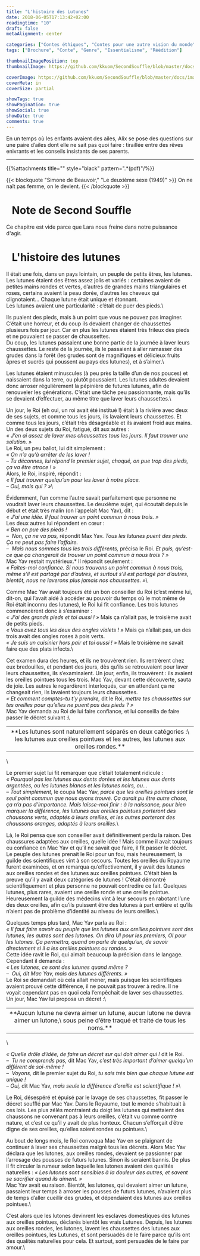```yaml
---
title: "L'histoire des Lutunes"
date: 2018-06-05T17:13:42+02:00
readingtime: "10"
draft: false
metaAlignment: center

categories: ["Contes éthiques", "Contes pour une autre vision du monde", "Réédition"]
tags: ["Brochure", "Conte", "Genre", "Essentialisme", "Réédition"]

thumbnailImagePosition: top
thumbnailImage: https://github.com/kkuom/SecondSouffle/blob/master/docs/images/LhistoireDesLutunes_thumbnail.jpg?raw=true

coverImage: https://github.com/kkuom/SecondSouffle/blob/master/docs/images/Post-header.jpg?raw=true
coverMeta: in
coverSize: partial

showTags: true
showPagination: true
showSocial: true
showDate: true
comments: true
---
```

<section class="intro">
En un temps où les enfants avaient des ailes, Alix se pose des questions sur une paire d’ailes dont elle ne sait pas quoi faire&nbsp;: tiraillée entre des rêves enivrants et les conseils insistants de ses parents.
<!--more-->
<hr class="intro-divider">
<!-- toc -->
{{%attachments title="" style="black" pattern=".*(pdf)"/%}}
</section>

{{< blockquote "Simone de Beauvoir," "Le deuxième sexe (1949)" >}}
On ne naît pas femme, on le devient.
{{< /blockquote >}}


# <i class="fas fa-sticky-note" aria-hidden="true" style="padding-right:15px;"></i>Note de Second Souffle
Ce chapitre est vide parce que Lara nous freine dans notre puissance d'agir.

# <i class="far fa-bookmark" aria-hidden="true" style="padding-right:15px;"></i>L'histoire des lutunes
Il était une fois, dans un pays lointain, un peuple de petits êtres, les lutunes. Les lutunes étaient des êtres assez jolis et variés&nbsp;: certaines avaient de petites mains rondes et vertes, d’autres de grandes mains triangulaires et roses, certains avaient la peau dorée, d’autres les cheveux qui clignotaient... Chaque lutune était unique et étonnant.\
Les lutunes avaient une particularité&nbsp;: c’était de puer des pieds.\

Ils puaient des pieds, mais à un point que vous ne pouvez pas imaginer. C’était une horreur, et du coup ils devaient changer de chaussettes plusieurs fois par jour. Car en plus les lutunes étaient très frileux des pieds et ne pouvaient se passer de chaussettes.\
Du coup, les lutunes passaient une bonne partie de la journée à laver leurs chaussettes. Le reste de la journée, ils le passaient à aller ramasser des grudes dans la forêt (les grudes sont de magnifiques et délicieux fruits âpres et sucrés qui poussent au pays des lutunes), et à s’aimer.\

Les lutunes étaient minuscules (à peu près la taille d’un de nos pouces) et naissaient dans la terre, ou plutôt poussaient. Les lutunes adultes devaient donc arroser régulièrement la pépinière de futures lutunes, afin de renouveler les générations. C’était une tâche peu passionnante, mais qu’ils se devaient d’effectuer, au même titre que laver leurs chaussettes.\

Un jour, le Roi (eh oui, un roi avait été institué&nbsp;!) était à la rivière avec deux de ses sujets, et comme tous les jours, ils lavaient leurs chaussettes. Et comme tous les jours, c’était très désagréable et ils avaient froid aux mains. Un des deux sujets du Roi, fatigué, dit aux autres&nbsp;:\
*«&nbsp;J’en ai assez de laver mes chaussettes tous les jours. Il faut trouver une solution.&nbsp;»*\
Le Roi, un peu ballot, lui dit simplement&nbsp;:\
*«&nbsp;On n’a qu’à arrêter de les laver&nbsp;!*\
*–&nbsp;Tu déconnes, lui répond le premier sujet, choqué, on pue trop des pieds, ça va être atroce&nbsp;!&nbsp;»*\
Alors, le Roi, inspiré, répondit&nbsp;:\
*«&nbsp;Il faut trouver quelqu’un pour les laver à notre place.*\
*–&nbsp;Oui, mais qui&nbsp;?&nbsp;»*\

Évidemment, l’un comme l’autre savait parfaitement que personne ne voudrait laver leurs chaussettes. Le deuxième sujet, qui écoutait depuis le début et était très malin (on l’appelait Mac Yav), dit&nbsp;:\
*«&nbsp;J’ai une idée. Il faut trouver un point commun à nous trois.&nbsp;»*\
Les deux autres lui répondent en cœur&nbsp;:\
*«&nbsp;Ben on pue des pieds&nbsp;!*\
*–&nbsp; Non, ça ne va pas,* répondit Max Yav. *Tous les lutunes puent des pieds. Ça ne peut pas faire l’affaire.*\
*–&nbsp; Mais nous sommes tous les trois différents,* précisa le Roi. *Et puis, qu’est-ce que ça changerait de trouver un point commun à nous trois&nbsp;?&nbsp;»*\
Mac Yav restait mystérieux.* Il répondit seulement&nbsp;:\
*«&nbsp;Faites-moi confiance. Si nous trouvons un point commun à nous trois, même s’il est partagé par d’autres, et surtout s’il est partagé par d’autres, bientôt, nous ne laverons plus jamais nos chaussettes.&nbsp;»*\

Comme Mac Yav avait toujours été un bon conseiller du Roi (c’est même lui, dit-on, qui l’avait aidé à accéder au pouvoir du temps où le mot même de Roi était inconnu des lutunes), le Roi lui fit confiance. Les trois lutunes commencèrent donc à s’examiner&nbsp;:\
*«&nbsp;J’ai des grands pieds et toi aussi&nbsp;!&nbsp;»* Mais ça n’allait pas, le troisième avait de petits pieds.\
*«&nbsp;Vous avez tous les deux des ongles violets&nbsp;!&nbsp;»* Mais ça n’allait pas, un des trois avait des ongles roses à pois verts.\
*«&nbsp;Je suis un cuisinier hors pair et toi aussi&nbsp;!&nbsp;»* Mais le troisième ne savait faire que des plats infects.\

Cet examen dura des heures, et ils ne trouvèrent rien. Ils rentrèrent chez eux bredouilles, et pendant des jours, dès qu’ils se retrouvaient pour laver leurs chaussettes, ils s’examinaient. Un jour, enfin, ils trouvèrent&nbsp;: ils avaient les oreilles pointues tous les trois. Mac Yav, devant cette découverte, sauta de joie. Les autres le regardèrent interloqués, car en attendant ça ne changeait rien, ils lavaient toujours leurs chaussettes.\
*«&nbsp;Et comment comptes-tu t’y prendre,* dit le Roi, *mettre tes chaussettes sur tes oreilles pour qu’elles ne puent pas des pieds&nbsp;?&nbsp;»*\
Mac Yav demanda au Roi de lui faire confiance, et lui conseilla de faire passer le décret suivant&nbsp;:\

<table><tr><td><center>**Les lutunes sont naturellement séparés en deux catégories&nbsp;:\
les lutunes aux oreilles pointues et les autres, les lutunes aux oreilles rondes.**</center></td></tr></table>\

Le premier sujet lui fit remarquer que c’était totalement ridicule&nbsp;:\
*«&nbsp;Pourquoi pas les lutunes aux dents dorées et les lutunes aux dents argentées, ou les lutunes blancs et les lutunes noirs, ou...*\
*–&nbsp;Tout simplement,* le coupa Mac Yav, *parce que les oreilles pointues sont le seul point commun que nous ayons trouvé. Ça aurait pu être autre chose, ça n’a pas d’importance. Mais laisse-moi finir&nbsp;: à la naissance, pour bien marquer la différence, les lutunes aux oreilles pointues porteront des chaussons verts, adaptés à leurs oreilles, et les autres porteront des chaussons oranges, adaptés à leurs oreilles.*\

Là, le Roi pensa que son conseiller avait définitivement perdu la raison. Des chaussures adaptées aux oreilles, quelle idée&nbsp;! Mais comme il avait toujours eu confiance en Mac Yav et qu’il ne savait que faire, il fit passer le décret.\
Le peuple des lutunes prenait le Roi pour un fou, mais heureusement, la guilde des scientifiques vint à son secours. Toutes les oreilles du Royaume furent examinées, et on remarqua qu’effectivement, il y avait des lutunes aux oreilles rondes et des lutunes aux oreilles pointues. C’était bien la preuve qu’il y avait deux catégories de lutunes&nbsp;! C’était démontré scientifiquement et plus personne ne pouvait contredire ce fait. Quelques lutunes, plus rares, avaient une oreille ronde et une oreille pointue. Heureusement la guilde des médecins vint à leur secours en rabotant l’une des deux oreilles, afin qu’ils puissent être des lutunes à part entière et qu’ils n’aient pas de problème d’identité au niveau de leurs oreilles.\

Quelques temps plus tard, Mac Yav parla au Roi&nbsp;:\
*«&nbsp;Il faut faire savoir au peuple que les lutunes aux oreilles pointues sont des lutunes, les autres sont des lutones. On dira Ul pour les premiers, Ol pour les lutones. Ça permettra, quand on parle de quelqu’un, de savoir directement si il a les oreilles pointues ou rondes.&nbsp;»*\
Cette idée ravit le Roi, qui aimait beaucoup la précision dans le langage. Cependant il demanda&nbsp;:\
*«&nbsp;Les lutones, ce sont des lutunes quand même&nbsp;?*\
*–&nbsp; Oui, dit Mac Yav, mais des lutunes différents.&nbsp;»*\
Le Roi se demandait où cela allait mener, mais puisque les scientifiques avaient prouvé cette différence, il ne pouvait pas trouver à redire. Il ne voyait cependant pas en quoi cela l’empêchait de laver ses chaussettes.\
Un jour, Mac Yav lui proposa un décret&nbsp;:\

<table><tr><td><center>**Aucun lutune ne devra aimer un lutune, aucun lutone ne devra aimer un lutone,\
sous peine d’être traqué et traité de tous les noms.**</center></td></tr></table>\

*«&nbsp;Quelle drôle d’idée, de faire un décret sur qui doit aimer qui&nbsp;!* dit le Roi.*\
–&nbsp; Tu ne comprends pas,* dit Mac Yav, *c’est très important d’aimer quelqu’un différent de soi-même&nbsp;!\
–&nbsp; Voyons,* dit le premier sujet du Roi, *tu sais très bien que chaque lutune est unique&nbsp;!\
–&nbsp;Oui,* dit Mac Yav, *mais seule la différence d’oreille est scientifique&nbsp;!&nbsp;»*\

Le Roi, désespéré et épuisé par le lavage de ses chaussettes, fit passer le décret soufflé par Mac Yav. Dans le Royaume, tout le monde s’habituait à ces lois. Les plus zélés montraient du doigt les lutunes qui mettaient des chaussons ne convenant pas à leurs oreilles, c’était vu comme contre nature, et c’est ce qu’il y avait de plus honteux. Chacun s’efforçait d’être digne de ses oreilles, qu’elles soient rondes ou pointues.\

Au bout de longs mois, le Roi convoqua Mac Yav en se plaignant de continuer à laver ses chaussettes malgré tous les décrets. Alors Mac Yav déclara que les lutones, aux oreilles rondes, devaient se passionner par l’arrosage des pousses de futurs lutunes. Sinon ils seraient bannis. De plus il fit circuler la rumeur selon laquelle les lutones avaient des qualités naturelles&nbsp;: *«&nbsp;Les lutones sont sensibles à la douleur des autres, et savent se sacrifier quand ils aiment.&nbsp;»*\
Mac Yav avait eu raison. Bientôt, les lutones, qui devaient aimer un lutune, passaient leur temps à arroser les pousses de futurs lutunes, n’avaient plus de temps d’aller cueillir des grudes, et dépendaient des lutunes aux oreilles pointues.\

C’est alors que les lutones devinrent les esclaves domestiques des lutunes aux oreilles pointues, déclarés bientôt les vrais Lutunes. Depuis, les lutunes aux oreilles rondes, les lutones, lavent les chaussettes des lutunes aux oreilles pointues, les Lutunes, et sont persuadés de le faire parce qu’ils ont des qualités naturelles pour cela. Et surtout, sont persuadés de le faire par amour.\
